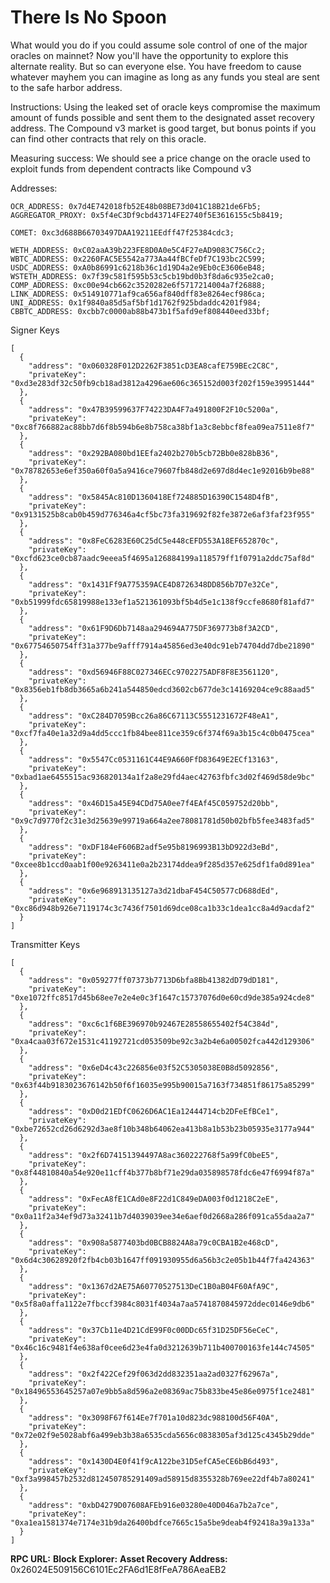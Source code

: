 # There Is No Spoon

What would you do if you could assume sole control of one of the major oracles on mainnet? Now you'll have the opportunity to explore this alternate reality. But so can everyone else. You have freedom to cause whatever mayhem you can imagine as long as any funds you steal are sent to the safe harbor address.

Instructions: Using the leaked set of oracle keys compromise the maximum amount of funds possible and sent them to the designated asset recovery address. The Compound v3 market is good target, but bonus points if you can find other contracts that rely on this oracle.

Measuring success: We should see a price change on the oracle used to exploit funds from dependent contracts like Compound v3


Addresses:
```
OCR_ADDRESS: 0x7d4E742018fb52E48b08BE73d041C18B21de6Fb5;
AGGREGATOR_PROXY: 0x5f4eC3Df9cbd43714FE2740f5E3616155c5b8419;

COMET: 0xc3d688B66703497DAA19211EEdff47f25384cdc3;

WETH_ADDRESS: 0xC02aaA39b223FE8D0A0e5C4F27eAD9083C756Cc2;
WBTC_ADDRESS: 0x2260FAC5E5542a773Aa44fBCfeDf7C193bc2C599;
USDC_ADDRESS: 0xA0b86991c6218b36c1d19D4a2e9Eb0cE3606eB48;
WSTETH_ADDRESS: 0x7f39c581f595b53c5cb19bd0b3f8da6c935e2ca0;
COMP_ADDRESS: 0xc00e94cb662c3520282e6f5717214004a7f26888;
LINK_ADDRESS: 0x514910771af9ca656af840dff83e8264ecf986ca;
UNI_ADDRESS: 0x1f9840a85d5af5bf1d1762f925bdaddc4201f984;
CBBTC_ADDRESS: 0xcbb7c0000ab88b473b1f5afd9ef808440eed33bf;
```

Signer Keys
```
[
  {
    "address": "0x060328F012D2262F3851cD3EA8cafE759BEc2C8C",
    "privateKey": "0xd3e283df32c50fb9cb18ad3812a4296ae606c365152d003f202f159e39951444"
  },
  {
    "address": "0x47B39599637F74223DA4F7a491800F2F10c5200a",
    "privateKey": "0xc8f766882ac88bb7d6f8b594b6e8b758ca38bf1a3c8ebbcf8fea09ea7511e8f7"
  },
  {
    "address": "0x292BA080bd1EEfa2402b270b5cb72Bb0e828bB36",
    "privateKey": "0x78782653e6ef350a60f0a5a9416ce79607fb848d2e697d8d4ec1e92016b9be88"
  },
  {
    "address": "0x5845Ac810D1360418Ef724885D16390C1548D4fB",
    "privateKey": "0x9131525b8cab0b459d776346a4cf5bc73fa319692f82fe3872e6af3faf23f955"
  },
  {
    "address": "0x8FeC6283E60C25dC5e448cEFD553A18EF652870c",
    "privateKey": "0xcfd623ce0cb87aadc9eeea5f4695a126884199a118579ff1f0791a2ddc75af8d"
  },
  {
    "address": "0x1431Ff9A775359ACE4D8726348DD856b7D7e32Ce",
    "privateKey": "0xb51999fdc65819988e133ef1a521361093bf5b4d5e1c138f9ccfe8680f81afd7"
  },
  {
    "address": "0x61F9D6Db7148aa294694A775DF369773b8f3A2CD",
    "privateKey": "0x67754650754ff31a377be9afff7914a45856ed3e40dc91eb74704dd7dbe21890"
  },
  {
    "address": "0xd56946F88C027346ECc9702275ADF8F8E3561120",
    "privateKey": "0x8356eb1fb8db3665a6b241a544850edcd3602cb677de3c14169204ce9c88aad5"
  },
  {
    "address": "0xC284D7059Bcc26a86C67113C5551231672F48eA1",
    "privateKey": "0xcf7fa40e1a32d9a4dd5ccc1fb84bee811ce359c6f374f69a3b15c4c0b0475cea"
  },
  {
    "address": "0x5547Cc0531161C44E9A660FfD83649E2ECf13163",
    "privateKey": "0xbad1ae6455515ac936820134a1f2a8e29fd4aec42763fbfc3d02f469d58de9bc"
  },
  {
    "address": "0x46D15a45E94CDd75A0ee7f4EAf45C059752d20bb",
    "privateKey": "0x9c7d9770f2c31e3d25639e99719a664a2ee78081781d50b02bfb5fee3483fad5"
  },
  {
    "address": "0xDF184eF606B2adf5e95b8196993B13bD922d3eBd",
    "privateKey": "0xcee8b1ccd0aab1f00e9263411e0a2b23174ddea9f285d357e625df1fa0d891ea"
  },
  {
    "address": "0x6e968913135127a3d21dbaF454C50577cD688dEd",
    "privateKey": "0xc86d948b926e7119174c3c7436f7501d69dce08ca1b33c1dea1cc8a4d9acdaf2"
  }
]
```

Transmitter Keys
```
[
  {
    "address": "0x059277ff07373b7713D6bfa8Bb41382dD79dD181",
    "privateKey": "0xe1072ffc8517d45b68ee7e2e4e0c3f1647c15737076d0e60cd9de385a924cde8"
  },
  {
    "address": "0xc6c1f6BE396970b92467E28558655402f54C384d",
    "privateKey": "0xa4caa03f672e1531c41192721cd053509be92c3a2b4e6a00502fca442d129306"
  },
  {
    "address": "0x6eD4c43c226856e03f52C5305038E0B8d5092856",
    "privateKey": "0x63f44b9183023676142b50f6f16035e995b90015a7163f734851f86175a85299"
  },
  {
    "address": "0xD0d21EDfC0626D6AC1Ea12444714cb2DFeEfBCe1",
    "privateKey": "0xbe72652cd26d6292d3ae8f10b348b64062ea413b8a1b53b23b05935e3177a944"
  },
  {
    "address": "0x2f6D74151394497A8ac360222768f5a99fC0beE5",
    "privateKey": "0x8f44810840a54e920e11cff4b377b8bf71e29da035898578fdc6e47f6994f87a"
  },
  {
    "address": "0xFecA8fE1CAd0e8F22d1C849eDA003f0d1218C2eE",
    "privateKey": "0x0a11f2a34ef9d73a32411b7d4039039ee34e6aef0d2668a286f091ca55daa2a7"
  },
  {
    "address": "0x908a5877403bd0BCB8824A8a79c0CBA1B2e468cD",
    "privateKey": "0x6d4c30628920f2fb4cb03b1647ff091930955d6a56b3c2e05b1b44f7fa424363"
  },
  {
    "address": "0x1367d2AE75A60770527513DeC1B0aB04F60AfA9C",
    "privateKey": "0x5f8a0affa1122e7fbccf3984c8031f4034a7aa5741870845972ddec0146e9db6"
  },
  {
    "address": "0x37Cb11e4D21CdE99F0c00DDc65f31D25DF56eCeC",
    "privateKey": "0x46c16c9481f4e638af0cee6d23e4fa0d3212639b711b400700163fe144c74505"
  },
  {
    "address": "0x2f422Cef29f063d2dd832351aa2ad0327f62967a",
    "privateKey": "0x18496553645257a07e9bb5a8d596a2e08369ac75b833be45e86e0975f1ce2481"
  },
  {
    "address": "0x3098F67f614Ee7f701a10d823dc988100d56F40A",
    "privateKey": "0x72e02f9e5028abf6a499eb3b38a6535cda5656c0838305af3d125c4345b29dde"
  },
  {
    "address": "0x1430D4E0f41f9cA122be31D5efCA5eCE6bB6d493",
    "privateKey": "0xf3a998457b2532d812450785291409ad58915d8355328b769ee22df4b7a80241"
  },
  {
    "address": "0xbD4279D07608AFEb916e03280e40D046a7b2a7ce",
    "privateKey": "0xa1ea1581374e7174e31b9da26400bdfce7665c15a5be9deab4f92418a39a133a"
  }
]
```

**RPC URL:**
**Block Explorer:**
**Asset Recovery Address:** 0x26024E509156C6101Ec2FA6d1E8fFeA786AeaEB2